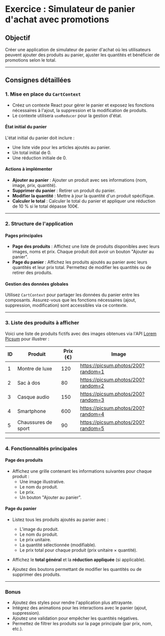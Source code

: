 # Exercice : Simulateur de panier d'achat avec promotions

## Objectif
Créer une application de simulateur de panier d'achat où les utilisateurs peuvent ajouter des produits au panier, ajuster les quantités et bénéficier de promotions selon le total.

---

## Consignes détaillées

### 1. Mise en place du `CartContext`
- Créez un contexte React pour gérer le panier et exposez les fonctions nécessaires à l'ajout, la suppression et la modification de produits.
- Le contexte utilisera `useReducer` pour la gestion d'état.

#### État initial du panier
L'état initial du panier doit inclure :
- Une liste vide pour les articles ajoutés au panier.
- Un total initial de 0.
- Une réduction initiale de 0.

#### Actions à implémenter
- **Ajouter au panier** : Ajouter un produit avec ses informations (nom, image, prix, quantité).
- **Supprimer du panier** : Retirer un produit du panier.
- **Modifier la quantité** : Mettre à jour la quantité d'un produit spécifique.
- **Calculer le total** : Calculer le total du panier et appliquer une réduction de 10 % si le total dépasse 100€.

---

### 2. Structure de l'application

#### Pages principales
- **Page des produits** : Affichez une liste de produits disponibles avec leurs images, noms et prix. Chaque produit doit avoir un bouton "Ajouter au panier".
- **Page du panier** : Affichez les produits ajoutés au panier avec leurs quantités et leur prix total. Permettez de modifier les quantités ou de retirer des produits.

#### Gestion des données globales
Utilisez `CartContext` pour partager les données du panier entre les composants. Assurez-vous que les fonctions nécessaires (ajout, suppression, modification) sont accessibles via ce contexte.

---

### 3. Liste des produits à afficher
Voici une liste de produits fictifs avec des images obtenues via l'API [Lorem Picsum](https://picsum.photos) pour illustrer :

| ID  | Produit               | Prix (€) | Image                              |
|-----|-----------------------|----------|------------------------------------|
| 1   | Montre de luxe        | 120      | https://picsum.photos/200?random=1 |
| 2   | Sac à dos             | 80       | https://picsum.photos/200?random=2 |
| 3   | Casque audio          | 150      | https://picsum.photos/200?random=3 |
| 4   | Smartphone            | 600      | https://picsum.photos/200?random=4 |
| 5   | Chaussures de sport   | 90       | https://picsum.photos/200?random=5 |

---

### 4. Fonctionnalités principales

#### Page des produits
- Affichez une grille contenant les informations suivantes pour chaque produit :
    - Une image illustrative.
    - Le nom du produit.
    - Le prix.
    - Un bouton "Ajouter au panier".

#### Page du panier
- Listez tous les produits ajoutés au panier avec :
    - L'image du produit.
    - Le nom du produit.
    - Le prix unitaire.
    - La quantité sélectionnée (modifiable).
    - Le prix total pour chaque produit (prix unitaire × quantité).

- Affichez le **total général** et la **réduction appliquée** (si applicable).
- Ajoutez des boutons permettant de modifier les quantités ou de supprimer des produits.

---

### Bonus
- Ajoutez des styles pour rendre l'application plus attrayante.
- Intégrez des animations pour les interactions avec le panier (ajout, suppression).
- Ajoutez une validation pour empêcher les quantités négatives.
- Permettez de filtrer les produits sur la page principale (par prix, nom, etc.).
